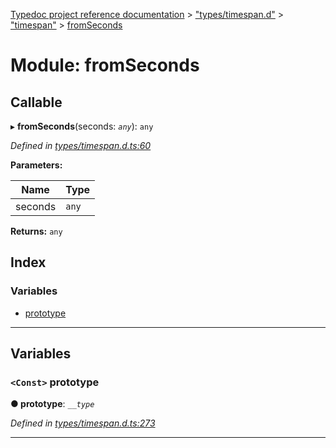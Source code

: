 [Typedoc project reference documentation](../README.md) > ["types/timespan.d"](../modules/_types_timespan_d_.md) > ["timespan"](../modules/_types_timespan_d_._timespan_.md) > [fromSeconds](../modules/_types_timespan_d_._timespan_.fromseconds.md)

# Module: fromSeconds

## Callable
▸ **fromSeconds**(seconds: *`any`*): `any`

*Defined in [types/timespan.d.ts:60](https://github.com/DocuWare/REST-Sample-TS/blob/a4697e2/src/types/timespan.d.ts#L60)*

**Parameters:**

| Name | Type |
| ------ | ------ |
| seconds | `any` |

**Returns:** `any`

## Index

### Variables

* [prototype](_types_timespan_d_._timespan_.fromseconds.md#prototype)

---

## Variables

<a id="prototype"></a>

### `<Const>` prototype

**● prototype**: *`__type`*

*Defined in [types/timespan.d.ts:273](https://github.com/DocuWare/REST-Sample-TS/blob/a4697e2/src/types/timespan.d.ts#L273)*

___

